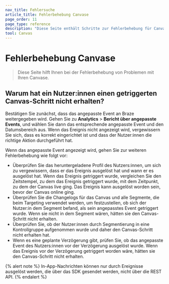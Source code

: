 ```yaml
---
nav_title: Fehlersuche
article_title: Fehlerbehebung Canvase
page_order: 11
page_type: reference
description: "Diese Seite enthält Schritte zur Fehlerbehebung für Canvase."
tool: Canvas
---
```


# Fehlerbehebung Canvase

> Diese Seite hilft Ihnen bei der Fehlerbehebung von Problemen mit Ihren Canvase.

## Warum hat ein Nutzer:innen einen getriggerten Canvas-Schritt nicht erhalten?

Bestätigen Sie zunächst, dass das angepasste Event an Braze weitergegeben wird. Gehen Sie zu **Analytics** > **Bericht über angepasste Events**, und wählen Sie dann das entsprechende angepasste Event und den Datumsbereich aus. Wenn das Ereignis nicht angezeigt wird, vergewissern Sie sich, dass es korrekt eingerichtet ist und dass der Nutzer:innen die richtige Aktion durchgeführt hat.

Wenn das angepasste Event angezeigt wird, gehen Sie zur weiteren Fehlerbehebung wie folgt vor:

- Überprüfen Sie das heruntergeladene Profil des Nutzers:innen, um sich zu vergewissern, dass er das Ereignis ausgelöst hat und wann er es ausgelöst hat. Wenn das Ereignis getriggert wurde, vergleichen Sie den Zeitstempel, zu dem das Ereignis getriggert wurde, mit dem Zeitpunkt, zu dem der Canvas live ging. Das Ereignis kann ausgelöst worden sein, bevor der Canvas online ging.
- Überprüfen Sie die Changelogs für das Canvas und alle Segmente, die beim Targeting verwendet werden, um festzustellen, ob sich der Nutzer:in dem Segment befand, als sein angepasstes Event getriggert wurde. Wenn sie nicht in dem Segment wären, hätten sie den Canvas-Schritt nicht erhalten.
- Überprüfen Sie, ob der Nutzer:innen durch Segmentierung in eine Kontrollgruppe aufgenommen wurde und daher den Canvas-Schritt nicht erhalten hat.
- Wenn es eine geplante Verzögerung gibt, prüfen Sie, ob das angepasste Event des Nutzers:innen vor der Verzögerung ausgelöst wurde. Wenn das Ereignis vor der Verzögerung getriggert worden wäre, hätten sie den Canvas-Schritt nicht erhalten.

{% alert note %}
In-App-Nachrichten können nur durch Ereignisse ausgelöst werden, die über das SDK gesendet werden, nicht über die REST API.
{% endalert %}